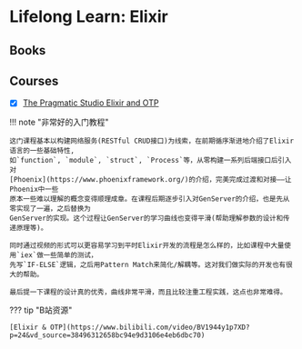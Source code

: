 # Lifelong Learn: Elixir


## Books


## Courses

- [x] [The Pragmatic Studio Elixir and OTP](https://pragmaticstudio.com/courses/elixir)

!!! note "非常好的入门教程"

    这门课程基本以构建网络服务(RESTful CRUD接口)为线索，在前期循序渐进地介绍了Elixir语言的一些基础特性,
    如`function`, `module`, `struct`, `Process`等，从零构建一系列后端接口后引入对
    [Phoenix](https://www.phoenixframework.org/)的介绍，完美完成过渡和对接——让Phoenix中一些
    原本一些难以理解的概念变得顺理成章。在课程后期逐步引入对GenServer的介绍，也是先从零实现了一遍，之后替换为
    GenServer的实现。这个过程让GenServer的学习曲线也变得平滑(帮助理解参数的设计和传递原理等)。

    同时通过视频的形式可以更容易学习到平时Elixir开发的流程是怎么样的，比如课程中大量使用`iex`做一些简单的测试，
    先写`IF-ELSE`逻辑，之后用Pattern Match来简化/解耦等。这对我们做实际的开发也有很大的帮助。

    最后提一下课程的设计真的优秀，曲线非常平滑，而且比较注重工程实践，这点也非常难得。


??? tip "B站资源"

    [Elixir & OTP](https://www.bilibili.com/video/BV1944y1p7XD?p=24&vd_source=38496312658bc94e9d3106e4eb6dbc70)
